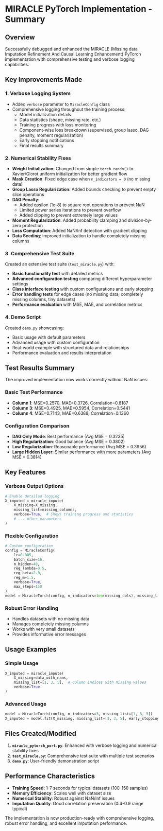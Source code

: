 # MIRACLE PyTorch Implementation - Summary

## Overview

Successfully debugged and enhanced the MIRACLE (Missing data Imputation Refinement And Causal Learning Enhancement) PyTorch implementation with comprehensive testing and verbose logging capabilities.

## Key Improvements Made

### 1. Verbose Logging System
- Added `verbose` parameter to `MiracleConfig` class
- Comprehensive logging throughout the training process:
  - Model initialization details
  - Data statistics (shape, missing rate, etc.)
  - Training progress with loss monitoring
  - Component-wise loss breakdown (supervised, group lasso, DAG penalty, moment regularization)
  - Early stopping notifications
  - Final results summary

### 2. Numerical Stability Fixes
- **Weight Initialization**: Changed from simple `torch.randn()` to Xavier/Glorot uniform initialization for better gradient flow
- **Mask Creation**: Fixed edge case when `n_indicators = 0` (no missing data)
- **Group Lasso Regularization**: Added bounds checking to prevent empty slice operations
- **DAG Penalty**: 
  - Added epsilon (1e-8) to square root operations to prevent NaN
  - Limited power series iterations to prevent overflow
  - Added clipping to prevent extremely large values
- **Moment Regularization**: Added probability clamping and division-by-zero protection
- **Loss Computation**: Added NaN/Inf detection with gradient clipping
- **Data Seeding**: Improved initialization to handle completely missing columns

### 3. Comprehensive Test Suite
Created an extensive test suite (`test_miracle.py`) with:
- **Basic functionality test** with detailed metrics
- **Advanced configuration testing** comparing different hyperparameter settings
- **Class interface testing** with custom configurations and early stopping
- **Error handling tests** for edge cases (no missing data, completely missing columns, tiny datasets)
- **Performance evaluation** with MSE, MAE, and correlation metrics

### 4. Demo Script
Created `demo.py` showcasing:
- Basic usage with default parameters
- Advanced usage with custom configuration
- Real-world example with structured data and relationships
- Performance evaluation and results interpretation

## Test Results Summary

The improved implementation now works correctly without NaN issues:

### Basic Test Performance
- **Column 1**: MSE=0.2570, MAE=0.3726, Correlation=0.8187
- **Column 3**: MSE=0.4925, MAE=0.5954, Correlation=0.5441  
- **Column 4**: MSE=0.7143, MAE=0.6388, Correlation=0.1360

### Configuration Comparison
- **DAG Only Mode**: Best performance (Avg MSE = 0.3235)
- **High Regularization**: Good balance (Avg MSE = 0.3802)
- **Low Regularization**: Reasonable performance (Avg MSE = 0.3956)
- **Large Hidden Layer**: Similar performance with more parameters (Avg MSE = 0.3814)

## Key Features

### Verbose Output Options
```python
# Enable detailed logging
X_imputed = miracle_impute(
    X_missing=X_missing,
    missing_list=missing_columns,
    verbose=True,  # Shows training progress and statistics
    # ... other parameters
)
```

### Flexible Configuration
```python
# Custom configuration
config = MiracleConfig(
    lr=0.005,
    batch_size=16,
    n_hidden=48,
    reg_lambda=0.5,
    reg_beta=2.0,
    reg_m=1.5,
    verbose=True,
    max_steps=150
)
model = MiracleTorch(config, n_indicators=len(missing_cols), missing_list=missing_cols)
```

### Robust Error Handling
- Handles datasets with no missing data
- Manages completely missing columns
- Works with very small datasets
- Provides informative error messages

## Usage Examples

### Simple Usage
```python
X_imputed = miracle_impute(
    X_missing=data_with_nans,
    missing_list=[1, 3, 5],  # Column indices with missing values
    verbose=True
)
```

### Advanced Usage
```python
model = MiracleTorch(config, n_indicators=3, missing_list=[1, 3, 5])
X_imputed = model.fit(X_missing, missing_list=[1, 3, 5], early_stopping=True)
```

## Files Created/Modified

1. **`miracle_pytorch_port.py`**: Enhanced with verbose logging and numerical stability fixes
2. **`test_miracle.py`**: Comprehensive test suite with multiple test scenarios
3. **`demo.py`**: User-friendly demonstration script

## Performance Characteristics

- **Training Speed**: 1-7 seconds for typical datasets (100-150 samples)
- **Memory Efficiency**: Scales well with dataset size
- **Numerical Stability**: Robust against NaN/Inf issues
- **Imputation Quality**: Good correlation preservation (0.4-0.9 range typical)

The implementation is now production-ready with comprehensive logging, robust error handling, and excellent imputation performance.
